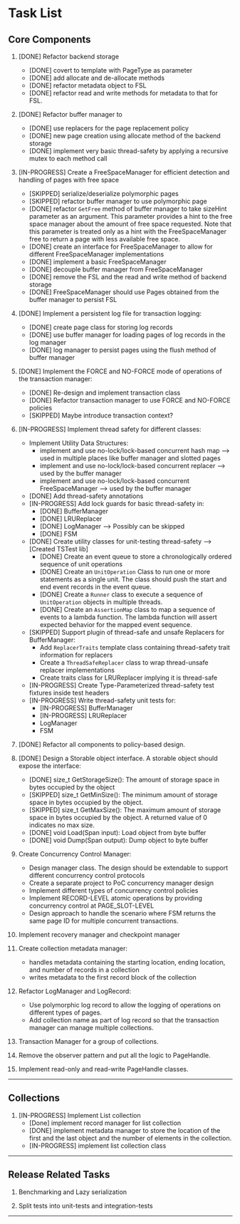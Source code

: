 <!--
 TODO.md - Persist
 
 Copyright 2021 Ketan Goyal
 
 Permission is hereby granted, free of charge, to any person obtaining a copy
 of this software and associated documentation files (the "Software"), to deal
 in the Software without restriction, including without limitation the rights
 to use, copy, modify, merge, publish, distribute, sublicense, and/or sell
 copies of the Software, and to permit persons to whom the Software is
 furnished to do so, subject to the following conditions:
 
 The above copyright notice and this permission notice shall be included in all
 copies or substantial portions of the Software.
 
 THE SOFTWARE IS PROVIDED "AS IS", WITHOUT WARRANTY OF ANY KIND, EXPRESS OR
 IMPLIED, INCLUDING BUT NOT LIMITED TO THE WARRANTIES OF MERCHANTABILITY,
 FITNESS FOR A PARTICULAR PURPOSE AND NONINFRINGEMENT. IN NO EVENT SHALL THE
 AUTHORS OR COPYRIGHT HOLDERS BE LIABLE FOR ANY CLAIM, DAMAGES OR OTHER
 LIABILITY, WHETHER IN AN ACTION OF CONTRACT, TORT OR OTHERWISE, ARISING FROM,
 OUT OF OR IN CONNECTION WITH THE SOFTWARE OR THE USE OR OTHER DEALINGS IN THE
 SOFTWARE.
-->

# Task List

## Core Components

1. [DONE] Refactor backend storage
    - [DONE] covert to template with PageType as parameter
    - [DONE] add allocate and de-allocate methods
    - [DONE] refactor metadata object to FSL
    - [DONE] refactor read and write methods for metadata to that for FSL.

2. [DONE] Refactor buffer manager to
    - [DONE] use replacers for the page replacement policy
    - [DONE] new page creation using allocate method of the backend storage
    - [DONE] implement very basic thread-safety by applying a recursive mutex to each method call

3. [IN-PROGRESS] Create a FreeSpaceManager for efficient detection and handling of pages with free space
    - [SKIPPED] serialize/deserialize polymorphic pages
    - [SKIPPED] refactor buffer manager to use polymorphic page
    - [DONE] refactor `GetFree` method of buffer manager to take sizeHint parameter as an argument. This parameter provides a hint to the free space manager about the amount of free space requested. Note that this parameter is treated only as a hint with the FreeSpaceManager free to return a page with less available free space.
    - [DONE] create an interface for FreeSpaceManager to allow for different FreeSpaceManager implementations
    - [DONE] implement a basic FreeSpaceManager
    - [DONE] decouple buffer manager from FreeSpaceManager
    - [DONE] remove the FSL and the read and write method of backend storage
    - [DONE] FreeSpaceManager should use Pages obtained from the buffer manager to persist FSL

4. [DONE] Implement a persistent log file for transaction logging:
    - [DONE] create page class for storing log records
    - [DONE] use buffer manager for loading pages of log records in the log manager
    - [DONE] log manager to persist pages using the flush method of buffer manager

5. [DONE] Implement the FORCE and NO-FORCE mode of operations of the transaction manager:
    - [DONE] Re-design and implement transaction class
    - [DONE] Refactor transaction manager to use FORCE and NO-FORCE policies
    - [SKIPPED] Maybe introduce transaction context?

6. [IN-PROGRESS] Implement thread safety for different classes:
    - Implement Utility Data Structures:
        - implement and use no-lock/lock-based concurrent hash map --> used in multiple places like buffer manager and slotted pages
        - implement and use no-lock/lock-based concurrent replacer --> used by the buffer manager
        - implement and use no-lock/lock-based concurrent FreeSpaceManager --> used by the buffer manager
    - [DONE] Add thread-safety annotations
    - [IN-PROGRESS] Add lock guards for basic thread-safety in:
        - [DONE] BufferManager
        - [DONE] LRUReplacer
        - [DONE] LogManager --> Possibly can be skipped
        - [DONE] FSM
    - [DONE] Create utility classes for unit-testing thread-safety --> [Created TSTest lib]
        - [DONE] Create an event queue to store a chronologically ordered sequence of unit operations
        - [DONE] Create an `UnitOperation` Class to run one or more statements as a single unit. The class should push the start and end event records in the event queue.
        - [DONE] Create a `Runner` class to execute a sequence of `UnitOperation` objects in multiple threads.
        - [DONE] Create an `AssertionMap` class to map a sequence of events to a lambda function. The lambda function will assert expected behavior for the mapped event sequence.
    - [SKIPPED] Support plugin of thread-safe and unsafe Replacers for BufferManager:
        - Add `ReplacerTraits` template class containing thread-safety trait information for replacers
        - Create a `ThreadSafeReplacer` class to wrap thread-unsafe replacer implementations
        - Create traits class for LRUReplacer implying it is thread-safe
    - [IN-PROGRESS] Create Type-Parameterized thread-safety test fixtures inside test headers
    - [IN-PROGRESS] Write thread-safety unit tests for:
        - [IN-PROGRESS] BufferManager
        - [IN-PROGRESS] LRUReplacer
        - LogManager
        - FSM

7. [DONE] Refactor all components to policy-based design.

8. [DONE] Design a Storable object interface. A storable object should expose the interface:
    - [DONE] size_t GetStorageSize(): The amount of storage space in bytes occupied by the object
    - [SKIPPED] size_t GetMinSize(): The minimum amount of storage space in bytes occupied by the object.
    - [SKIPPED] size_t GetMaxSize(): The maximum amount of storage space in bytes occupied by the object. A returned value of 0 indicates no max size.
    - [DONE] void Load(Span input): Load object from byte buffer
    - [DONE] void Dump(Span output): Dump object to byte buffer

9. Create Concurrency Control Manager:
    - Design manager class. The design should be extendable to support different concurrency control protocols
    - Create a separate project to PoC concurrency manager design
    - Implement different types of concurrency control policies
    - Implement RECORD-LEVEL atomic operations by providing concurrency control at PAGE_SLOT-LEVEL
    - Design approach to handle the scenario where FSM returns the same page ID for multiple concurrent transactions.

10. Implement recovery manager and checkpoint manager

11. Create collection metadata manager:
    - handles metadata containing the starting location, ending location, and number of records in a collection
    - writes metadata to the first record block of the collection

12. Refactor LogManager and LogRecord:
    - Use polymorphic log record to allow the logging of operations on different types of pages.
    - Add collection name as part of log record so that the transaction manager can manage multiple collections.

13. Transaction Manager for a group of collections.

14. Remove the observer pattern and put all the logic to PageHandle.

15. Implement read-only and read-write PageHandle classes.

------------------------------------------------------------

## Collections

1. [IN-PROGRESS] Implement List collection
    - [Done] implement record manager for list collection
    - [DONE] implement metadata manager to store the location of the first and the last object and the number of elements in the collection.
    - [IN-PROGRESS] implement list collection class

------------------------------------------------------------

## Release Related Tasks

1. Benchmarking and Lazy serialization

2. Split tests into unit-tests and integration-tests

------------------------------------------------------------
